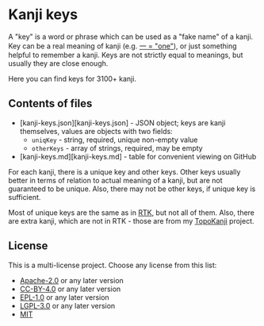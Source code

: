 # Kanji keys

A "key" is a word or phrase which can be used as a "fake name" of a kanji. Key can be a real meaning of kanji (e.g. [一 = "one"](http://jisho.org/search/%E4%B8%80%20%23kanji)), or just something helpful to remember a kanji. Keys are not strictly equal to meanings, but usually they are close enough.

Here you can find keys for 3100+ kanji.

## Contents of files

- [kanji-keys.json][kanji-keys.json] - JSON object; keys are kanji themselves, values are objects with two fields:
  - `uniqKey` - string, required, unique non-empty value
  - `otherKeys` - array of strings, required, may be empty
- [kanji-keys.md][kanji-keys.md] - table for convenient viewing on GitHub

For each kanji, there is a unique key and other keys. Other keys usually better in terms of relation to actual meaning of a kanji, but are not guaranteed to be unique. Also, there may not be other keys, if unique key is sufficient.

Most of unique keys are the same as in [RTK][], but not all of them. Also, there are extra kanji, which are not in RTK - those are from my [TopoKanji][] project.

[rtk]: https://en.wikipedia.org/wiki/Remembering_the_Kanji_and_Remembering_the_Hanzi
[topokanji]: https://github.com/scriptin/topokanji

## License

This is a multi-license project. Choose any license from this list:

- [Apache-2.0](http://www.apache.org/licenses/LICENSE-2.0) or any later version
- [CC-BY-4.0](http://creativecommons.org/licenses/by/4.0/) or any later version
- [EPL-1.0](https://www.eclipse.org/legal/epl-v10.html) or any later version
- [LGPL-3.0](http://www.gnu.org/licenses/lgpl-3.0.html) or any later version
- [MIT](http://opensource.org/licenses/MIT)
